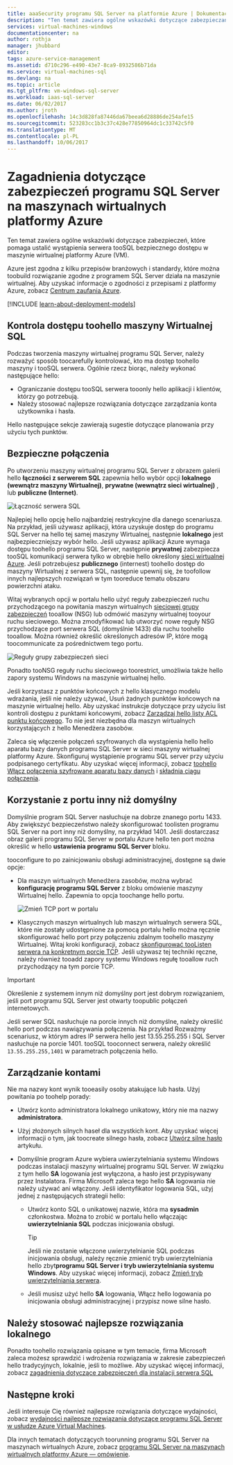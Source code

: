 ```yaml
---
title: aaaSecurity programu SQL Server na platformie Azure | Dokumentacja firmy Microsoft
description: "Ten temat zawiera ogólne wskazówki dotyczące zabezpieczania programu SQL Server uruchomionego w maszynie wirtualnej platformy Azure."
services: virtual-machines-windows
documentationcenter: na
author: rothja
manager: jhubbard
editor: 
tags: azure-service-management
ms.assetid: d710c296-e490-43e7-8ca9-8932586b71da
ms.service: virtual-machines-sql
ms.devlang: na
ms.topic: article
ms.tgt_pltfrm: vm-windows-sql-server
ms.workload: iaas-sql-server
ms.date: 06/02/2017
ms.author: jroth
ms.openlocfilehash: 14c3d828fa87446da67beea6d28886de254afe15
ms.sourcegitcommit: 523283cc1b3c37c428e77850964dc1c33742c5f0
ms.translationtype: MT
ms.contentlocale: pl-PL
ms.lasthandoff: 10/06/2017
---
```

# <a name="security-considerations-for-sql-server-in-azure-virtual-machines"></a>Zagadnienia dotyczące zabezpieczeń programu SQL Server na maszynach wirtualnych platformy Azure

Ten temat zawiera ogólne wskazówki dotyczące zabezpieczeń, które pomaga ustalić wystąpienia serwera tooSQL bezpiecznego dostępu w maszynie wirtualnej platformy Azure (VM).

Azure jest zgodna z kilku przepisów branżowych i standardy, które można toobuild rozwiązanie zgodne z programem SQL Server działa na maszynie wirtualnej. Aby uzyskać informacje o zgodności z przepisami z platformy Azure, zobacz [Centrum zaufania Azure](https://azure.microsoft.com/support/trust-center/).

[!INCLUDE [learn-about-deployment-models](../../../../includes/learn-about-deployment-models-both-include.md)]

## <a name="control-access-toohello-sql-vm"></a>Kontrola dostępu toohello maszyny Wirtualnej SQL

Podczas tworzenia maszyny wirtualnej programu SQL Server, należy rozważyć sposób toocarefully kontrolować, kto ma dostęp toohello maszyny i tooSQL serwera. Ogólnie rzecz biorąc, należy wykonać następujące hello:

- Ograniczanie dostępu tooSQL serwera tooonly hello aplikacji i klientów, którzy go potrzebują.
- Należy stosować najlepsze rozwiązania dotyczące zarządzania konta użytkownika i hasła.

Hello następujące sekcje zawierają sugestie dotyczące planowania przy użyciu tych punktów.

## <a name="secure-connections"></a>Bezpieczne połączenia

Po utworzeniu maszyny wirtualnej programu SQL Server z obrazem galerii hello **łączności z serwerem SQL** zapewnia hello wybór opcji **lokalnego (wewnątrz maszyny Wirtualnej)**, **prywatne (wewnątrz sieci wirtualnej)** , lub **publiczne (Internet)**.

![Łączność serwera SQL](./media/virtual-machines-windows-sql-security/sql-vm-connectivity-option.png)

Najlepiej hello opcję hello najbardziej restrykcyjne dla danego scenariusza. Na przykład, jeśli używasz aplikacji, która uzyskuje dostęp do programu SQL Server na hello tej samej maszyny Wirtualnej, następnie **lokalnego** jest najbezpieczniejszy wybór hello. Jeśli używasz aplikacji Azure wymaga dostępu toohello programu SQL Server, następnie **prywatnej** zabezpiecza tooSQL komunikacji serwera tylko w obrębie hello określony [sieci wirtualnej Azure](../../../virtual-network/virtual-networks-overview.md). Jeśli potrzebujesz **publicznego** (internest) toohello dostęp do maszyny Wirtualnej z serwera SQL, następnie upewnij się, że toofollow innych najlepszych rozwiązań w tym tooreduce tematu obszaru powierzchni ataku.

Witaj wybranych opcji w portalu hello użyć reguły zabezpieczeń ruchu przychodzącego na powitania maszyn wirtualnych [sieciowej grupy zabezpieczeń](../../../virtual-network/virtual-networks-nsg.md) tooallow (NSG) lub odmówić maszyny wirtualnej tooyour ruchu sieciowego. Można zmodyfikować lub utworzyć nowe reguły NSG przychodzące port serwera SQL (domyślnie 1433) dla ruchu toohello tooallow. Można również określić określonych adresów IP, które mogą toocommunicate za pośrednictwem tego portu.

![Reguły grupy zabezpieczeń sieci](./media/virtual-machines-windows-sql-security/sql-vm-network-security-group-rules.png)

Ponadto tooNSG reguły ruchu sieciowego toorestrict, umożliwia także hello zapory systemu Windows na maszynie wirtualnej hello.

Jeśli korzystasz z punktów końcowych z hello klasycznego modelu wdrażania, jeśli nie należy używać, Usuń żadnych punktów końcowych na maszynie wirtualnej hello. Aby uzyskać instrukcje dotyczące przy użyciu list kontroli dostępu z punktami końcowymi, zobacz [Zarządzaj hello listy ACL punktu końcowego](../classic/setup-endpoints.md#manage-the-acl-on-an-endpoint). To nie jest niezbędna dla maszyn wirtualnych korzystających z hello Menedżera zasobów.

Zaleca się włączenie połączeń szyfrowanych dla wystąpienia hello hello aparatu bazy danych programu SQL Server w sieci maszyny wirtualnej platformy Azure. Skonfiguruj wystąpienie programu SQL server przy użyciu podpisanego certyfikatu. Aby uzyskać więcej informacji, zobacz [toohello Włącz połączenia szyfrowane aparatu bazy danych](https://docs.microsoft.com/sql/database-engine/configure-windows/enable-encrypted-connections-to-the-database-engine) i [składnia ciągu połączenia](https://msdn.microsoft.com/library/ms254500.aspx).

## <a name="use-a-non-default-port"></a>Korzystanie z portu inny niż domyślny

Domyślnie program SQL Server nasłuchuje na dobrze znanego portu 1433. Aby zwiększyć bezpieczeństwo należy skonfigurować toolisten programu SQL Server na port inny niż domyślny, na przykład 1401. Jeśli dostarczasz obraz galerii programu SQL Server w portalu Azure hello ten port można określić w hello **ustawienia programu SQL Server** bloku.

tooconfigure to po zainicjowaniu obsługi administracyjnej, dostępne są dwie opcje:

- Dla maszyn wirtualnych Menedżera zasobów, można wybrać **konfigurację programu SQL Server** z bloku omówienie maszyny Wirtualnej hello. Zapewnia to opcja toochange hello portu.

  ![Zmień TCP port w portalu](./media/virtual-machines-windows-sql-security/sql-vm-change-tcp-port.png)

- Klasycznych maszyn wirtualnych lub maszyn wirtualnych serwera SQL, które nie zostały udostępnione za pomocą portalu hello można ręcznie skonfigurować hello port przy połączeniu zdalnym toohello maszyny Wirtualnej. Witaj kroki konfiguracji, zobacz [skonfigurować tooListen serwera na konkretnym porcie TCP](https://docs.microsoft.com/sql/database-engine/configure-windows/configure-a-server-to-listen-on-a-specific-tcp-port). Jeśli używasz tej techniki ręczne, należy również tooadd zapory systemu Windows regułę tooallow ruch przychodzący na tym porcie TCP.

> [!IMPORTANT]
> Określenie z systemem innym niż domyślny port jest dobrym rozwiązaniem, jeśli port programu SQL Server jest otwarty toopublic połączeń internetowych.

Jeśli serwer SQL nasłuchuje na porcie innych niż domyślne, należy określić hello port podczas nawiązywania połączenia. Na przykład Rozważmy scenariusz, w którym adres IP serwera hello jest 13.55.255.255 i SQL Server nasłuchuje na porcie 1401. tooSQL tooconnect serwera, należy określić `13.55.255.255,1401` w parametrach połączenia hello.

## <a name="manage-accounts"></a>Zarządzanie kontami

Nie ma nazwy kont wynik tooeasily osoby atakujące lub hasła. Użyj powitania po toohelp porady:

- Utwórz konto administratora lokalnego unikatowy, który nie ma nazwy **administratora**.

- Użyj złożonych silnych haseł dla wszystkich kont. Aby uzyskać więcej informacji o tym, jak toocreate silnego hasła, zobacz [Utwórz silne hasło](https://support.microsoft.com/instantanswers/9bd5223b-efbe-aa95-b15a-2fb37bef637d/create-a-strong-password) artykułu.

- Domyślnie program Azure wybiera uwierzytelniania systemu Windows podczas instalacji maszyny wirtualnej programu SQL Server. W związku z tym hello **SA** logowania jest wyłączona, a hasło jest przypisywany przez Instalatora. Firma Microsoft zaleca tego hello **SA** logowania nie należy używać ani włączony. Jeśli identyfikator logowania SQL, użyj jednej z następujących strategii hello:

  - Utwórz konto SQL o unikatowej nazwie, która ma **sysadmin** członkostwa. Można to zrobić w portalu hello włączając **uwierzytelniania SQL** podczas inicjowania obsługi.

    > [!TIP] 
    > Jeśli nie zostanie włączone uwierzytelnianie SQL podczas inicjowania obsługi, należy ręcznie zmienić tryb uwierzytelniania hello zbyt**programu SQL Server i tryb uwierzytelniania systemu Windows**. Aby uzyskać więcej informacji, zobacz [Zmień tryb uwierzytelniania serwera](https://docs.microsoft.com/sql/database-engine/configure-windows/change-server-authentication-mode).

  - Jeśli musisz użyć hello **SA** logowania, Włącz hello logowania po inicjowania obsługi administracyjnej i przypisz nowe silne hasło.

## <a name="follow-on-premises-best-practices"></a>Należy stosować najlepsze rozwiązania lokalnego

Ponadto toohello rozwiązania opisane w tym temacie, firma Microsoft zaleca możesz sprawdzić i wdrożenia rozwiązania w zakresie zabezpieczeń hello tradycyjnych, lokalnie, jeśli to możliwe. Aby uzyskać więcej informacji, zobacz [zagadnienia dotyczące zabezpieczeń dla instalacji serwera SQL](https://docs.microsoft.com/sql/sql-server/install/security-considerations-for-a-sql-server-installation)

## <a name="next-steps"></a>Następne kroki

Jeśli interesuje Cię również najlepsze rozwiązania dotyczące wydajności, zobacz [wydajności najlepsze rozwiązania dotyczące programu SQL Server w usłudze Azure Virtual Machines](virtual-machines-windows-sql-performance.md).

Dla innych tematach dotyczących toorunning programu SQL Server na maszynach wirtualnych Azure, zobacz [programu SQL Server na maszynach wirtualnych platformy Azure — omówienie](virtual-machines-windows-sql-server-iaas-overview.md).

